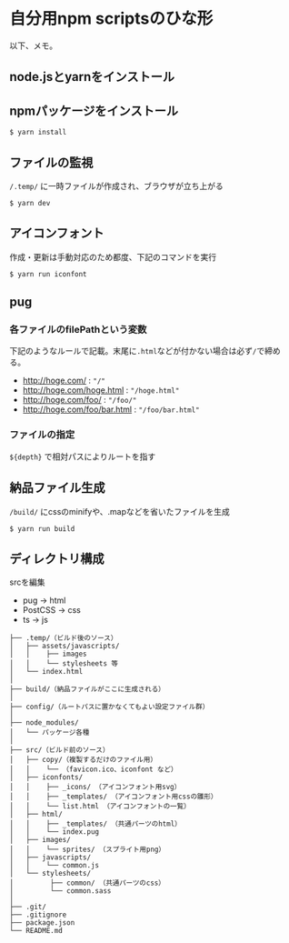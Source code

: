 # 自分用npm scriptsのひな形

以下、メモ。

## node.jsとyarnをインストール

## npmパッケージをインストール

```
$ yarn install
```

## ファイルの監視

`/.temp/` に一時ファイルが作成され、ブラウザが立ち上がる

```
$ yarn dev
```

## アイコンフォント

作成・更新は手動対応のため都度、下記のコマンドを実行

```
$ yarn run iconfont
```

## pug

### 各ファイルのfilePathという変数

下記のようなルールで記載。末尾に`.html`などが付かない場合は必ず`/`で締める。

+ http://hoge.com/ : `"/"`
+ http://hoge.com/hoge.html : `"/hoge.html"`
+ http://hoge.com/foo/ : `"/foo/"`
+ http://hoge.com/foo/bar.html : `"/foo/bar.html"`


### ファイルの指定

`${depth}` で相対パスによりルートを指す


## 納品ファイル生成

`/build/` にcssのminifyや、.mapなどを省いたファイルを生成

```
$ yarn run build
```

## ディレクトリ構成

srcを編集

+ pug -> html
+ PostCSS -> css
+ ts -> js

```
├── .temp/（ビルド後のソース）
│   ├── assets/javascripts/
│   │    ├── images
│   │    └── stylesheets 等
│   └── index.html
│
├── build/（納品ファイルがここに生成される）
│
├── config/（ルートパスに置かなくてもよい設定ファイル群）
│
├── node_modules/
│   └── パッケージ各種
│
├── src/（ビルド前のソース）
│   ├── copy/（複製するだけのファイル用）
│   │    └── （favicon.ico、iconfont など）
│   ├── iconfonts/
│   │    ├── _icons/ （アイコンフォント用svg）
│   │    ├── _templates/ （アイコンフォント用cssの雛形）
│   │    └── list.html （アイコンフォントの一覧）
│   ├── html/
│   │    ├── _templates/ （共通パーツのhtml）
│   │    └── index.pug
│   ├── images/
│   │    └── sprites/ （スプライト用png）
│   ├── javascripts/
│   │    └── common.js
│   └── stylesheets/
│         ├── common/ （共通パーツのcss）
│         └── common.sass
│
├── .git/
├── .gitignore
├── package.json
└── README.md
```
